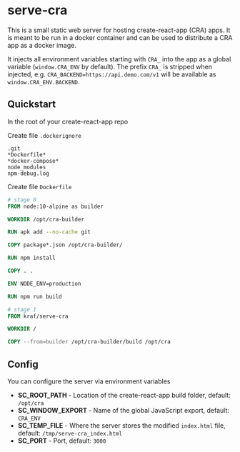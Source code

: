 # serve-cra

This is a small static web server for hosting create-react-app (CRA) apps. It is meant to be run in a docker container and can be used to distribute a CRA app as a docker image.

It injects all environment variables starting with `CRA_` into the app as a global variable (`window.CRA_ENV` by default). The prefix `CRA_` is stripped when injected, e.g. `CRA_BACKEND=https://api.demo.com/v1` will be available as `window.CRA_ENV.BACKEND`.

## Quickstart

In the root of your create-react-app repo

Create file `.dockerignore`

```
.git
*Dockerfile*
*docker-compose*
node_modules
npm-debug.log
```

Create file `Dockerfile`

```dockerfile
# stage 0
FROM node:10-alpine as builder

WORKDIR /opt/cra-builder

RUN apk add --no-cache git

COPY package*.json /opt/cra-builder/

RUN npm install

COPY . .

ENV NODE_ENV=production

RUN npm run build

# stage 1
FROM kraf/serve-cra

WORKDIR /

COPY --from=builder /opt/cra-builder/build /opt/cra
```

## Config

You can configure the server via environment variables

- **SC_ROOT_PATH** - Location of the create-react-app build folder, default: `/opt/cra`
- **SC_WINDOW_EXPORT** - Name of the global JavaScript export, default: `CRA_ENV`
- **SC_TEMP_FILE** - Where the server stores the modified `index.html` file, default: `/tmp/serve-cra_index.html`
- **SC_PORT** - Port, default: `3000`
